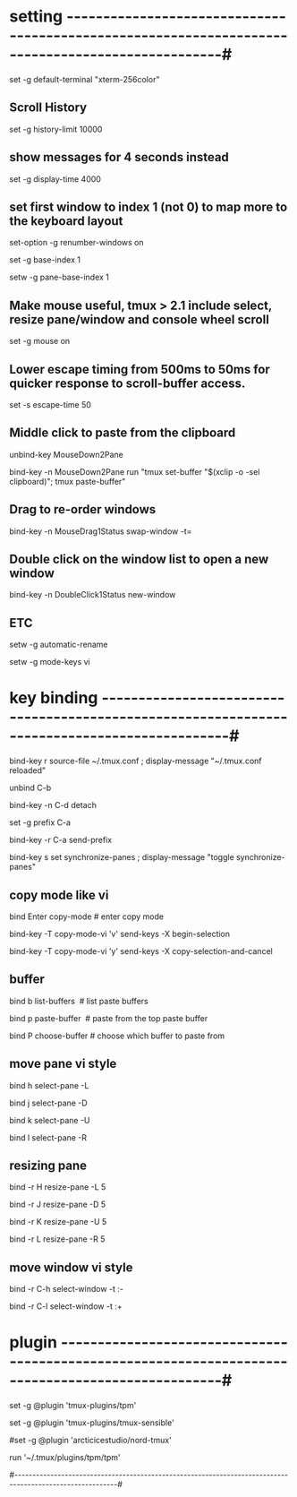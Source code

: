 # setting -------------------------------------------------------------------------------------------------#

set -g default-terminal "xterm-256color"

## Scroll History

set -g history-limit 10000

  

## show messages for 4 seconds instead

set -g display-time 4000

  

## set first window to index 1 (not 0) to map more to the keyboard layout

set-option -g renumber-windows on

set -g base-index 1

setw -g pane-base-index 1

  

## Make mouse useful, tmux > 2.1 include select, resize pane/window and console wheel scroll

set -g mouse on

  

## Lower escape timing from 500ms to 50ms for quicker response to scroll-buffer access.

set -s escape-time 50

  

## Middle click to paste from the clipboard

unbind-key MouseDown2Pane

bind-key -n MouseDown2Pane run "tmux set-buffer \"$(xclip -o -sel clipboard)\"; tmux paste-buffer"

  

## Drag to re-order windows

bind-key -n MouseDrag1Status swap-window -t=

  

## Double click on the window list to open a new window

bind-key -n DoubleClick1Status new-window

  

## ETC

setw -g automatic-rename

  

setw -g mode-keys vi

  
  

# key binding ---------------------------------------------------------------------------------------------#

bind-key r source-file ~/.tmux.conf \; display-message "~/.tmux.conf reloaded"

  

unbind C-b

bind-key -n C-d detach

set -g prefix C-a

bind-key -r C-a send-prefix

bind-key s set synchronize-panes \; display-message "toggle synchronize-panes"

  

## copy mode like vi

bind Enter copy-mode # enter copy mode

bind-key -T copy-mode-vi 'v' send-keys -X begin-selection

bind-key -T copy-mode-vi 'y' send-keys -X copy-selection-and-cancel

  

## buffer

bind b list-buffers  # list paste buffers

bind p paste-buffer  # paste from the top paste buffer

bind P choose-buffer # choose which buffer to paste from

  

## move pane vi style

bind h select-pane -L

bind j select-pane -D

bind k select-pane -U

bind l select-pane -R

  

## resizing pane

bind -r H resize-pane -L 5

bind -r J resize-pane -D 5

bind -r K resize-pane -U 5

bind -r L resize-pane -R 5

  

## move window vi style

bind -r C-h select-window -t :-

bind -r C-l select-window -t :+

  

# plugin --------------------------------------------------------------------------------------------------#

set -g @plugin 'tmux-plugins/tpm'

set -g @plugin 'tmux-plugins/tmux-sensible'

#set -g @plugin 'arcticicestudio/nord-tmux'

  

run '~/.tmux/plugins/tpm/tpm'

#----------------------------------------------------------------------------------------------------------#